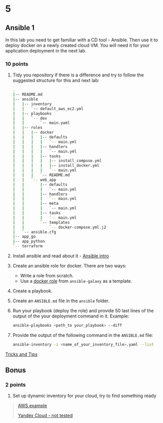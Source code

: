 # 5

## Ansible 1

In this lab you need to get familiar with a CD tool - Ansible. Then use it to deploy docker on a newly created cloud VM. You will need it for your application deployment in the next lab.

### 10 points

1. Tidy you repository if there is a difference and try to follow the suggested structure for this and next lab:

   ```sh
   .
   |-- README.md
   |-- ansible
   |   |-- inventory
   |   |   `-- default_aws_ec2.yml
   |   |-- playbooks
   |   |   `-- dev
   |   |       `-- main.yaml
   |   |-- roles
   |   |   |-- docker
   |   |   |   |-- defaults
   |   |   |   |   `-- main.yml
   |   |   |   |-- handlers
   |   |   |   |   `-- main.yml
   |   |   |   |-- tasks
   |   |   |   |   |-- install_compose.yml
   |   |   |   |   |-- install_docker.yml
   |   |   |   |   `-- main.yml
   |   |   |   `-- README.md
   |   |   `-- web_app
   |   |       |-- defaults
   |   |       |   `-- main.yml
   |   |       |-- handlers
   |   |       |   `-- main.yml
   |   |       |-- meta
   |   |       |   `-- main.yml
   |   |       |-- tasks
   |   |       |   `-- main.yml
   |   |       `-- templates
   |   |           `-- docker-compose.yml.j2
   |   `-- ansible.cfg
   |-- app_go
   |-- app_python
   `-- terraform
   ```

2. Install ansible and read about it - [Ansible intro](https://docs.ansible.com/ansible/latest/installation_guide/intro_installation.html)

3. Create an ansible role for docker. There are two ways:
   * Write a role from scratch.
   * Use a [docker role](https://github.com/geerlingguy/ansible-role-docker) from `ansible-galaxy` as a template.
4. Create a playbook.
5. Create an `ANSIBLE.md` file in the `ansible` folder.
6. Run your playbook (deploy the role) and provide 50 last lines of the output of the your deployment command in it. Example:

   ```sh
   ansible-playbooks <path_to your_playbook> --diff
   ```

7. Provide the output of the following command in the `ANSIBLE.md` file:

   ```sh
   ansible-inventory -i <name_of_your_inventory_file>.yaml --list
   ```

[Tricks and Tips](https://docs.ansible.com/ansible/latest/user_guide/playbooks_best_practices.html)

## Bonus

### 2 points

1. Set up dynamic inventory for your cloud, try to find something ready

> [AWS example](https://docs.ansible.com/ansible/latest/collections/amazon/aws/aws_ec2_inventory.html)
> 
> [Yandex Cloud - not tested](https://github.com/rodion-goritskov/yacloud_compute)